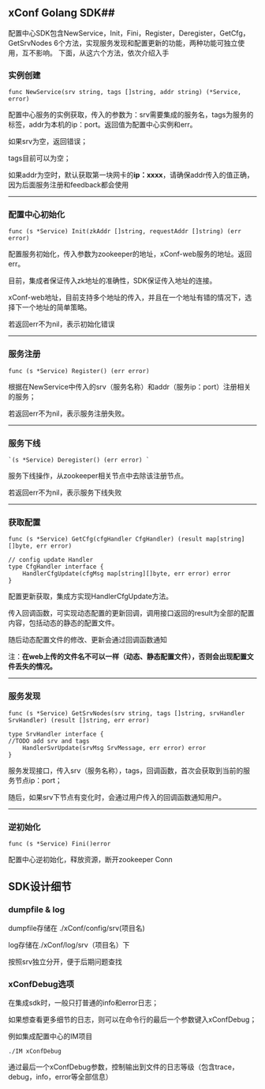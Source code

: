 ## xConf Golang SDK##

配置中心SDK包含NewService，Init，Fini，Register，Deregister，GetCfg，GetSrvNodes 6个方法，实现服务发现和配置更新的功能，两种功能可独立使用，互不影响。
下面，从这六个方法，依次介绍入手

### 实例创建 ###

    func NewService(srv string, tags []string, addr string) (*Service, error)

配置中心服务的实例获取，传入的参数为：srv需要集成的服务名，tags为服务的标签，addr为本机的ip：port。返回值为配置中心实例和err。

如果srv为空，返回错误；

tags目前可以为空；

如果addr为空时，默认获取第一块网卡的**ip：xxxx**，请确保addr传入的值正确，因为后面服务注册和feedback都会使用

----------

### 配置中心初始化 ###

    func (s *Service) Init(zkAddr []string, requestAddr []string) (err error)

配置服务初始化，传入参数为zookeeper的地址，xConf-web服务的地址。返回err。

目前，集成者保证传入zk地址的准确性，SDK保证传入地址的连接。

xConf-web地址，目前支持多个地址的传入，并且在一个地址有错的情况下，选择下一个地址的简单策略。

若返回err不为nil，表示初始化错误

----------

### 服务注册 ###

    func (s *Service) Register() (err error) 

根据在NewService中传入的srv（服务名称）和addr（服务ip：port）注册相关的服务；

若返回err不为nil，表示服务注册失败。

-----------

### 服务下线 ###

	`(s *Service) Deregister() (err error) `

服务下线操作，从zookeeper相关节点中去除该注册节点。

若返回err不为nil，表示服务下线失败

----------

### 获取配置 ###

    func (s *Service) GetCfg(cfgHandler CfgHandler) (result map[string][]byte, err error)

    // config update Handler
	type CfgHandler interface {
		HandlerCfgUpdate(cfgMsg map[string][]byte, err error) error
	}

配置更新获取，集成方实现HandlerCfgUpdate方法。

传入回调函数，可实现动态配置的更新回调，调用接口返回的result为全部的配置内容，包括动态的静态的配置文件。

随后动态配置文件的修改、更新会通过回调函数通知

注：**在web上传的文件名不可以一样（动态、静态配置文件），否则会出现配置文件丢失的情况。**

--------

### 服务发现 ###

    func (s *Service) GetSrvNodes(srv string, tags []string, srvHandler SrvHandler) (result []string, err error)

    type SrvHandler interface {
	//TODO add srv and tags
		HandlerSvrUpdate(srvMsg SrvMessage, err error) error
	}

服务发现接口，传入srv（服务名称），tags，回调函数，首次会获取到当前的服务节点ip：port；

随后，如果srv下节点有变化时，会通过用户传入的回调函数通知用户。

-------
### 逆初始化 ###

    func (s *Service) Fini()error

配置中心逆初始化，释放资源，断开zookeeper Conn


## SDK设计细节 ##

### dumpfile & log ###

dumpfile存储在 ./xConf/config/srv(项目名) 

log存储在./xConf/log/srv（项目名）下

按照srv独立分开，便于后期问题查找

### xConfDebug选项 ###

在集成sdk时，一般只打普通的info和error日志；

如果想查看更多细节的日志，则可以在命令行的最后一个参数键入xConfDebug；

例如集成配置中心的IM项目

    ./IM xConfDebug

通过最后一个xConfDebug参数，控制输出到文件的日志等级（包含trace，debug，info，error等全部信息）
